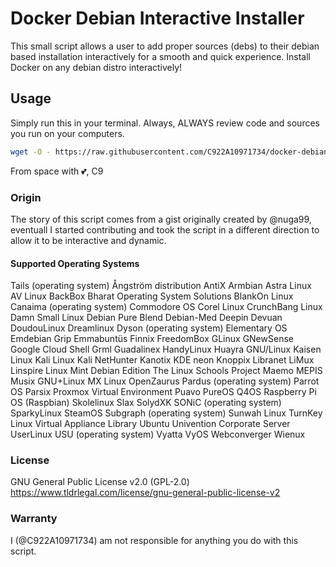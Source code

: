 # Docker Debian Interactive Installer

This small script allows a user to add proper sources (debs) to their debian based installation interactively for a smooth and quick experience. Install Docker on any debian distro interactively!

## Usage

Simply run this in your terminal. Always, ALWAYS review code and sources you run on your computers.

``` bash
wget -O - https://raw.githubusercontent.com/C922A10971734/docker-debian-installer/main/docker-debian-interactive-install.sh | bash
```

From space with 💕,
C9

### Origin

The story of this script comes from a gist originally created by @nuga99, eventuall I started contributing and took the script in a different direction to allow it to be interactive and dynamic.

#### Supported Operating Systems
Tails (operating system)
Ångström distribution
AntiX
Armbian
Astra Linux
AV Linux
BackBox
Bharat Operating System Solutions
BlankOn Linux
Canaima (operating system)
Commodore OS
Corel Linux
CrunchBang Linux
Damn Small Linux
Debian Pure Blend
Debian-Med
Deepin
Devuan
DoudouLinux
Dreamlinux
Dyson (operating system)
Elementary OS
Emdebian Grip
Emmabuntüs
Finnix
FreedomBox
GLinux
GNewSense
Google Cloud Shell
Grml
Guadalinex
HandyLinux
Huayra GNU/Linux
Kaisen Linux
Kali Linux
Kali NetHunter
Kanotix
KDE neon
Knoppix
Libranet
LiMux
Linspire
Linux Mint Debian Edition
The Linux Schools Project
Maemo
MEPIS
Musix GNU+Linux
MX Linux
OpenZaurus
Pardus (operating system)
Parrot OS
Parsix
Proxmox Virtual Environment
Puavo
PureOS
Q4OS
Raspberry Pi OS (Raspbian)
Skolelinux
Slax
SolydXK
SONiC (operating system)
SparkyLinux
SteamOS
Subgraph (operating system)
Sunwah Linux
TurnKey Linux Virtual Appliance Library
Ubuntu
Univention Corporate Server
UserLinux
USU (operating system)
Vyatta
VyOS
Webconverger
Wienux

### License
GNU General Public License v2.0 (GPL-2.0)
https://www.tldrlegal.com/license/gnu-general-public-license-v2

### Warranty
I (@C922A10971734) am not responsible for anything you do with this script.